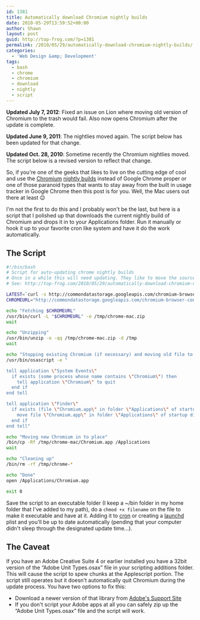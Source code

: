 ```yaml
---
id: 1381
title: Automatically download Chromium nightly builds
date: 2010-05-29T13:59:52+00:00
author: Shawn
layout: post
guid: http://top-frog.com/?p=1381
permalink: /2010/05/29/automatically-download-chromium-nightly-builds/
categories:
  - 'Web Design &amp; Development'
tags:
  - bash
  - chrome
  - chromium
  - download
  - nightly
  - script
---
```

<div class="quicknav">
  <p>
    <b>Updated July 7, 2012</b>: Fixed an issue on Lion where moving old version of Chromium to the trash would fail. Also now opens Chromium after the update is complete.
  </p>
  
  <p>
    <b>Updated June 9, 2011</b>: The nightlies moved again. The script below has been updated for that change.
  </p>
  
  <p>
    <b>Updated Oct. 28, 2010</b>: Sometime recently the Chromium nightlies moved. The script below is a revised version to reflect that change.
  </p>
</div>

So, if you're one of the geeks that likes to live on the cutting edge of cool and use the [Chromium](http://www.chromium.org/Home) [nightly builds](http://commondatastorage.googleapis.com/chromium-browser-continuous/index.html?path=Mac/) instead of Google Chrome proper or one of those paranoid types that wants to stay away from the built in usage tracker in Google Chrome then this post is for you. Well, the Mac users out there at least 😉

I'm not the first to do this and I probably won't be the last, but here is a script that I polished up that downloads the current nightly build of Chromium and drops it in to your Applications folder. Run it manually or hook it up to your favorite cron like system and have it do the work automatically.

<!--more-->

## The Script

``` sh
#!/bin/bash
# Script for auto-updating chrome nightly builds
# Once in a while this will need updating. They like to move the source periodically.
# See: http://top-frog.com/2010/05/29/automatically-download-chromium-nightly-builds/ for info

LATEST=`curl -s http://commondatastorage.googleapis.com/chromium-browser-continuous/Mac/LAST_CHANGE`
CHROMEURL="http://commondatastorage.googleapis.com/chromium-browser-continuous/Mac/$LATEST/chrome-mac.zip"

echo "Fetching $CHROMEURL"
/usr/bin/curl -L "$CHROMEURL" -o /tmp/chrome-mac.zip
wait

echo "Unzipping"
/usr/bin/unzip -o -qq /tmp/chrome-mac.zip -d /tmp
wait

echo "Stopping existing Chromium (if necessary) and moving old file to trash"
/usr/bin/osascript -e "

tell application \"System Events\"
  if exists (some process whose name contains \"Chromium\") then
    tell application \"Chromium\" to quit
  end if
end tell

tell application \"Finder\"
  if exists (file \"Chromium.app\" in folder \"Applications\" of startup disk)
    move file \"Chromium.app\" in folder \"Applications\" of startup disk to trash
  end if
end tell"

echo "Moving new Chromium in to place"
/bin/cp -Rf /tmp/chrome-mac/Chromium.app /Applications
wait

echo "Cleaning up"
/bin/rm -rf /tmp/chrome-*

echo "Done"
open /Applications/Chromium.app

exit 0
```

Save the script to an executable folder (I keep a ~/bin folder in my home folder that I've added to my path), do a `chmod +x filename` on the file to make it executable and have at it. Adding it to [cron](http://en.wikipedia.org/wiki/Cron) or creating a [launchd](http://developer.apple.com/macosx/launchd.html) plist and you'll be up to date automatically (pending that your computer didn't sleep through the designated update time…). 

## The Caveat

If you have an Adobe Creative Suite 4 or earlier installed you have a 32bit version of the &#8220;Adobe Unit Types.osax&#8221; file in your scripting additions folder. This will cause the script to spew chunks at the Applescript portion. The script still operates but it doesn't automatically quit Chromium during the update process. You have two options to fix this:

  * Download a newer version of that library from [Adobe's Support Site](http://kb2.adobe.com/cps/516/cpsid_51615.html)
  * If you don't script your Adobe apps at all you can safely zip up the &#8220;Adobe Unit Types.osax&#8221; file and the script will work.